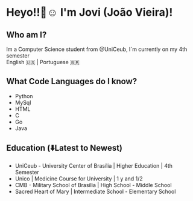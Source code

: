 
# Heyo!!👋☺️ I'm Jovi (João Vieira)! 

## Who am I?
Im a Computer Science student from @UniCeub, I`m currently on my 4th semester <br>
English :us: | Portuguese 🇧🇷

## What Code Languages do I know? 

* Python
* MySql
* HTML
* C
* Go
* Java

## Education (⬇️Latest to Newest)
*  UniCeub - University Center of Brasília | Higher Education | 4th Semester
*  Unico | Medicine Course for University | 1 y and 1/2
*  CMB - Military School of Brasilia | High School - Middle School
*  Sacred Heart of Mary | Intermediate School - Elementary School
<!--
**Joviviz/Joviviz** is a ✨ _special_ ✨ repository because its `README.md` (this file) appears on your GitHub profile.

Here are some ideas to get you started:

- 🔭 I’m currently working on ...
- 🌱 I’m currently learning ...
- 👯 I’m looking to collaborate on ...
- 🤔 I’m looking for help with ...
- 💬 Ask me about ...
- 📫 How to reach me: ...
- 😄 Pronouns: ...
- ⚡ Fun fact: ...
-->
